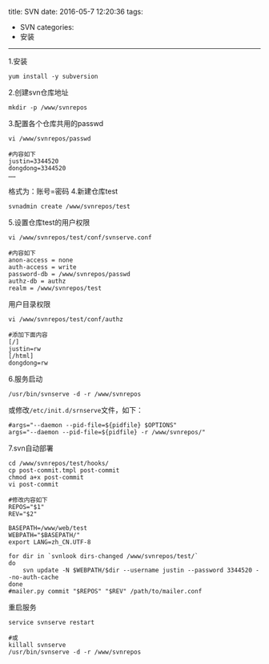 title: SVN
date: 2016-05-7 12:20:36
tags:
- SVN
categories:
- 安装
---
1.安装
```shell
yum install -y subversion
```
2.创建svn仓库地址
```shell
mkdir -p /www/svnrepos
```
3.配置各个仓库共用的passwd
```shell
vi /www/svnrepos/passwd

#内容如下
justin=3344520
dongdong=3344520
……
```
格式为：账号=密码
4.新建仓库test
```shell
svnadmin create /www/svnrepos/test
```
5.设置仓库test的用户权限
```shell
vi /www/svnrepos/test/conf/svnserve.conf

#内容如下
anon-access = none
auth-access = write
password-db = /www/svnrepos/passwd
authz-db = authz
realm = /www/svnrepos/test
```
用户目录权限
```shell
vi /www/svnrepos/test/conf/authz

#添加下面内容
[/]
justin=rw
[/html]
dongdong=rw
```
6.服务启动
```shell
/usr/bin/svnserve -d -r /www/svnrepos
```
或修改`/etc/init.d/srnserve`文件，如下：
```shell
#args="--daemon --pid-file=${pidfile} $OPTIONS"
args="--daemon --pid-file=${pidfile} -r /www/svnrepos/"
```
7.svn自动部署
```shell
cd /www/svnrepos/test/hooks/
cp post-commit.tmpl post-commit
chmod a+x post-commit
vi post-commit

#修改内容如下
REPOS="$1"
REV="$2"

BASEPATH=/www/web/test
WEBPATH="$BASEPATH/"
export LANG=zh_CN.UTF-8

for dir in `svnlook dirs-changed /www/svnrepos/test/`
do
    svn update -N $WEBPATH/$dir --username justin --password 3344520 --no-auth-cache
done
#mailer.py commit "$REPOS" "$REV" /path/to/mailer.conf
```
重启服务
```shell
service svnserve restart

#或
killall svnserve
/usr/bin/svnserve -d -r /www/svnrepos
```
